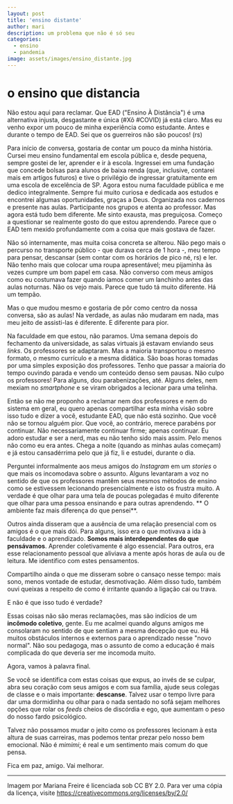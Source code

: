 ```yaml
---
layout: post
title: 'ensino distante'
author: mari
description: um problema que não é só seu
categories:
  - ensino
  - pandemia
image: assets/images/ensino_distante.jpg
---
```

# o ensino que distancia
Não estou aqui para reclamar. Que EAD ("Ensino À Distância") é uma alternativa injusta, desgastante e única (#Xô #COVID) já está claro. Mas eu venho expor um pouco de minha experiência como estudante. Antes e durante o tempo de EAD. Sei que os guerreiros não são poucos! (rs)

Para início de conversa, gostaria de contar um pouco da minha história. Cursei meu ensino fundamental em escola pública e, desde pequena, sempre gostei de ler, aprender e ir à escola. Ingressei em uma fundação que concede bolsas para alunos de baixa renda (que, inclusive, contarei mais em artigos futuros) e tive o privilégio de ingressar gratuitamente em uma escola de excelência de SP. Agora estou numa faculdade pública e me dedico integralmente. Sempre fui muito curiosa e dedicada aos estudos e encontrei algumas oportunidades, graças a Deus. Organizada nos cadernos e presente nas aulas. Participante nos grupos e atenta ao professor. Mas agora está tudo bem diferente. Me sinto exausta, mas preguiçosa. Começo a questionar se realmente gosto do que estou aprendendo. Parece que o EAD tem mexido profundamente com a coisa que mais gostava de fazer.

Não só internamente, mas muita coisa concreta se alterou. Não pego mais o percurso no transporte público - que durava cerca de 1 hora -, meu tempo para pensar, descansar (sem contar com os horários de pico né, rs) e ler. Não tenho mais que colocar uma roupa apresentável; meu pijaminha às vezes cumpre um bom papel em casa. Não converso com meus amigos como eu costumava fazer quando íamos comer um lanchinho antes das aulas noturnas. Não os vejo mais. Parece que tudo tá muito diferente. Há um tempão. 

Mas o que mudou mesmo e gostaria de pôr como centro da nossa conversa, são as aulas! Na verdade, as aulas não mudaram em nada, mas meu jeito de assisti-las é diferente. E diferente para pior. 

Na faculdade em que estou, não paramos. Uma semana depois do fechamento da universidade, as salas virtuais já estavam enviando seus *links*. Os professores se adaptaram. Mas a maioria transportou o mesmo formato, o mesmo currículo e a mesma didática. São boas horas tomadas por uma simples exposição dos professores. Tenho que passar a maioria do tempo ouvindo parada e vendo um conteúdo denso sem pausas. Não culpo os professores! Para alguns, dou parabenizações, até. Alguns deles, nem mexiam no *smartphone* e se viram obrigados a lecionar para uma telinha. 

Então se não me proponho a reclamar nem dos professores e nem do sistema em geral, eu quero apenas compartilhar esta minha visão sobre isso tudo e dizer a você, estudante EAD, que não está sozinho. Que você não se tornou alguém pior. Que você, ao contrário, merece parabéns por continuar. Não necessariamente continuar firme; apenas continuar. Eu adoro estudar e ser a nerd, mas eu não tenho sido mais assim. Pelo menos não como eu era antes. Chega a noite (quando as minhas aulas começam) e já estou cansadérrima pelo que já fiz, li e estudei, durante o dia. 

Perguntei informalmente aos meus amigos do *Instagram* em um *stories* o que mais os incomodava sobre o assunto. Alguns levantaram a voz no sentido de que os professores mantêm seus mesmos métodos de ensino como se estivessem lecionando presencialmente e isto os frustra muito. A verdade é que olhar para uma tela de poucas polegadas é muito diferente que olhar para uma pessoa ensinando e para outras aprendendo. ** O ambiente faz mais diferença do que pensei**. 

Outros ainda disseram que a ausência de uma relação presencial com os amigos é o que mais dói. Para alguns, isso era o que motivava a ida à faculdade e o aprendizado. **Somos mais interdependentes do que pensávamos**. Aprender coletivamente é algo essencial. Para outros, era esse relacionamento pessoal que aliviava a mente após horas de aula ou de leitura. Me identifico com estes pensamentos. 

Compartilho ainda o que me disseram sobre o cansaço nesse tempo: mais sono, menos vontade de estudar, desmotivação. Além disso tudo, também ouvi queixas a respeito de como é irritante quando a ligação cai ou trava.

E não é que isso tudo é verdade?

Essas coisas não são meras reclamações, mas são indícios de um **incômodo coletivo**, gente. Eu me acalmei quando alguns amigos me consolaram no sentido de que sentiam a mesma decepção que eu. Há muitos obstáculos internos e externos para o aprendizado nesse "novo normal". Não sou pedagoga, mas o assunto de como a educação é mais complicada do que deveria ser me incomoda muito. 

Agora, vamos à palavra final.

Se você se identifica com estas coisas que expus, ao invés de se culpar, abra seu coração com seus amigos e com sua família, ajude seus colegas de classe e o mais importante: **descanse**. Talvez usar o tempo livre para dar uma dormidinha ou olhar para o nada sentado no sofá sejam melhores opções que rolar os *feeds* cheios de discórdia e ego, que aumentam o peso do nosso fardo psicológico. 

Talvez não possamos mudar o jeito como os professores lecionam à esta altura de suas carreiras, mas podemos tentar prezar pelo nosso bem emocional. Não é *mimimi*; é real e um sentimento mais comum do que pensa. 

Fica em paz, amigo. Vai melhorar. 

---
Imagem por Mariana Freire é licenciada sob CC BY 2.0. Para ver uma cópia da licença, visite https://creativecommons.org/licenses/by/2.0/
